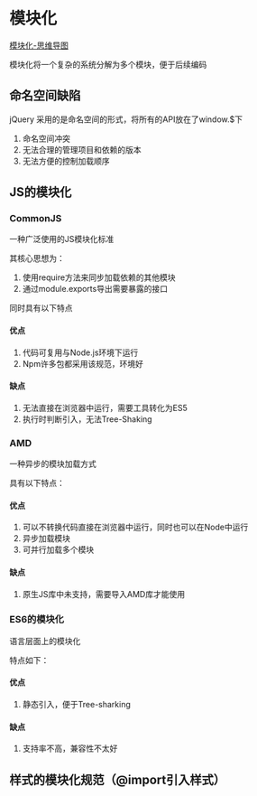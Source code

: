 # 模块化

[模块化-思维导图](./mind/01-模块化.html)

模块化将一个复杂的系统分解为多个模块，便于后续编码

## 命名空间缺陷

jQuery 采用的是命名空间的形式，将所有的API放在了window.$下

1. 命名空间冲突
2. 无法合理的管理项目和依赖的版本
3. 无法方便的控制加载顺序

## JS的模块化

### CommonJS

一种广泛使用的JS模块化标准

其核心思想为：
1. 使用require方法来同步加载依赖的其他模块
2. 通过module.exports导出需要暴露的接口

同时具有以下特点

#### 优点

1. 代码可复用与Node.js环境下运行
2. Npm许多包都采用该规范，环境好

#### 缺点

1. 无法直接在浏览器中运行，需要工具转化为ES5
2. 执行时判断引入，无法Tree-Shaking

### AMD

一种异步的模块加载方式

具有以下特点：

#### 优点

1. 可以不转换代码直接在浏览器中运行，同时也可以在Node中运行
2. 异步加载模块
3. 可并行加载多个模块

#### 缺点

1. 原生JS库中未支持，需要导入AMD库才能使用

### ES6的模块化

语言层面上的模块化

特点如下：

#### 优点

1. 静态引入，便于Tree-sharking

#### 缺点

1. 支持率不高，兼容性不太好

## 样式的模块化规范（@import引入样式）
